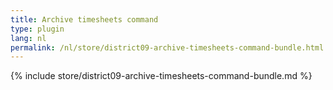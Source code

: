 ```yaml
---
title: Archive timesheets command
type: plugin
lang: nl
permalink: /nl/store/district09-archive-timesheets-command-bundle.html
---
```


{% include store/district09-archive-timesheets-command-bundle.md %}
